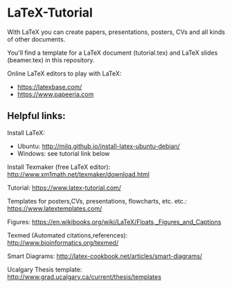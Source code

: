 # LaTeX-Tutorial

With LaTeX you can create papers, presentations, posters, CVs and all kinds of other documents.

You'll find a template for a LaTeX document (tutorial.tex) and LaTeX slides (beamer.tex) in this repository. 

Online LaTeX editors to play with LaTeX: 
- https://latexbase.com/
- https://www.papeeria.com

## Helpful links: 

Install LaTeX:
- Ubuntu: http://milq.github.io/install-latex-ubuntu-debian/
- Windows: see tutorial link below

Install Texmaker (free LaTeX editor): 
http://www.xm1math.net/texmaker/download.html

Tutorial:
https://www.latex-tutorial.com/

Templates for posters,CVs, presentations, flowcharts, etc. etc.: 
https://www.latextemplates.com/

Figures:
https://en.wikibooks.org/wiki/LaTeX/Floats,_Figures_and_Captions

Texmed (Automated citations,references):
http://www.bioinformatics.org/texmed/

Smart Diagrams: 
http://latex-cookbook.net/articles/smart-diagrams/

Ucalgary Thesis template: 
http://www.grad.ucalgary.ca/current/thesis/templates
